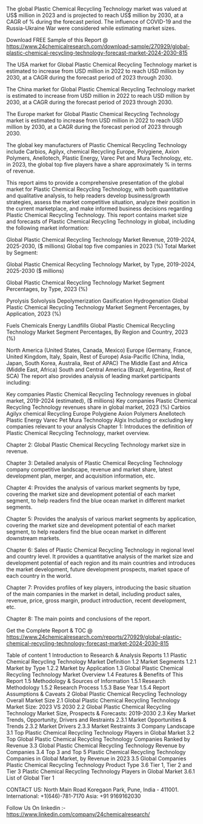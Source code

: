 The global Plastic Chemical Recycling Technology market was valued at US$ million in 2023 and is projected to reach US$ million by 2030, at a CAGR of % during the forecast period. The influence of COVID-19 and the Russia-Ukraine War were considered while estimating market sizes.

Download FREE Sample of this Report @ https://www.24chemicalresearch.com/download-sample/270929/global-plastic-chemical-recycling-technology-forecast-market-2024-2030-815

The USA market for Global Plastic Chemical Recycling Technology market is estimated to increase from USD million in 2022 to reach USD million by 2030, at a CAGR during the forecast period of 2023 through 2030.

The China market for Global Plastic Chemical Recycling Technology market is estimated to increase from USD million in 2022 to reach USD million by 2030, at a CAGR during the forecast period of 2023 through 2030.

The Europe market for Global Plastic Chemical Recycling Technology market is estimated to increase from USD million in 2022 to reach USD million by 2030, at a CAGR during the forecast period of 2023 through 2030.

The global key manufacturers of Plastic Chemical Recycling Technology include Carbios, Agilyx, chemical Recycling Europe, Polygiene, Axion Polymers, Anellotech, Plastic Energy, Varec Pet and Mura Technology, etc. in 2023, the global top five players have a share approximately % in terms of revenue.

This report aims to provide a comprehensive presentation of the global market for Plastic Chemical Recycling Technology, with both quantitative and qualitative analysis, to help readers develop business/growth strategies, assess the market competitive situation, analyze their position in the current marketplace, and make informed business decisions regarding Plastic Chemical Recycling Technology. This report contains market size and forecasts of Plastic Chemical Recycling Technology in global, including the following market information:

Global Plastic Chemical Recycling Technology Market Revenue, 2019-2024, 2025-2030, ($ millions)
Global top five companies in 2023 (%)
Total Market by Segment:

Global Plastic Chemical Recycling Technology Market, by Type, 2019-2024, 2025-2030 ($ millions)

Global Plastic Chemical Recycling Technology Market Segment Percentages, by Type, 2023 (%)

Pyrolysis
Solvolysis
Depolymerization
Gasification
Hydrogenation
Global Plastic Chemical Recycling Technology Market Segment Percentages, by Application, 2023 (%)

Fuels
Chemicals
Energy
Landfills
Global Plastic Chemical Recycling Technology Market Segment Percentages, By Region and Country, 2023 (%)

North America (United States, Canada, Mexico)
Europe (Germany, France, United Kingdom, Italy, Spain, Rest of Europe)
Asia-Pacific (China, India, Japan, South Korea, Australia, Rest of APAC)
The Middle East and Africa (Middle East, Africa)
South and Central America (Brazil, Argentina, Rest of SCA)
The report also provides analysis of leading market participants including:

Key companies Plastic Chemical Recycling Technology revenues in global market, 2019-2024 (estimated), ($ millions)
Key companies Plastic Chemical Recycling Technology revenues share in global market, 2023 (%)
Carbios
Agilyx
chemical Recycling Europe
Polygiene
Axion Polymers
Anellotech
Plastic Energy
Varec Pet
Mura Technology
Algix
Including or excluding key companies relevant to your analysis
Chapter 1: Introduces the definition of Plastic Chemical Recycling Technology, market overview.

Chapter 2: Global Plastic Chemical Recycling Technology market size in revenue.

Chapter 3: Detailed analysis of Plastic Chemical Recycling Technology company competitive landscape, revenue and market share, latest development plan, merger, and acquisition information, etc.

Chapter 4: Provides the analysis of various market segments by type, covering the market size and development potential of each market segment, to help readers find the blue ocean market in different market segments.

Chapter 5: Provides the analysis of various market segments by application, covering the market size and development potential of each market segment, to help readers find the blue ocean market in different downstream markets.

Chapter 6: Sales of Plastic Chemical Recycling Technology in regional level and country level. It provides a quantitative analysis of the market size and development potential of each region and its main countries and introduces the market development, future development prospects, market space of each country in the world.

Chapter 7: Provides profiles of key players, introducing the basic situation of the main companies in the market in detail, including product sales, revenue, price, gross margin, product introduction, recent development, etc.

Chapter 8: The main points and conclusions of the report.

Get the Complete Report & TOC @ https://www.24chemicalresearch.com/reports/270929/global-plastic-chemical-recycling-technology-forecast-market-2024-2030-815

Table of content
1 Introduction to Research & Analysis Reports
1.1 Plastic Chemical Recycling Technology Market Definition
1.2 Market Segments
1.2.1 Market by Type
1.2.2 Market by Application
1.3 Global Plastic Chemical Recycling Technology Market Overview
1.4 Features & Benefits of This Report
1.5 Methodology & Sources of Information
1.5.1 Research Methodology
1.5.2 Research Process
1.5.3 Base Year
1.5.4 Report Assumptions & Caveats
2 Global Plastic Chemical Recycling Technology Overall Market Size
2.1 Global Plastic Chemical Recycling Technology Market Size: 2023 VS 2030
2.2 Global Plastic Chemical Recycling Technology Market Size, Prospects & Forecasts: 2019-2030
2.3 Key Market Trends, Opportunity, Drivers and Restraints
2.3.1 Market Opportunities & Trends
2.3.2 Market Drivers
2.3.3 Market Restraints
3 Company Landscape
3.1 Top Plastic Chemical Recycling Technology Players in Global Market
3.2 Top Global Plastic Chemical Recycling Technology Companies Ranked by Revenue
3.3 Global Plastic Chemical Recycling Technology Revenue by Companies
3.4 Top 3 and Top 5 Plastic Chemical Recycling Technology Companies in Global Market, by Revenue in 2023
3.5 Global Companies Plastic Chemical Recycling Technology Product Type
3.6 Tier 1, Tier 2 and Tier 3 Plastic Chemical Recycling Technology Players in Global Market
3.6.1 List of Global Tier 1

CONTACT US:
North Main Road Koregaon Park, Pune, India - 411001.
International: +1(646)-781-7170
Asia: +91 9169162030

Follow Us On linkedin :- https://www.linkedin.com/company/24chemicalresearch/
